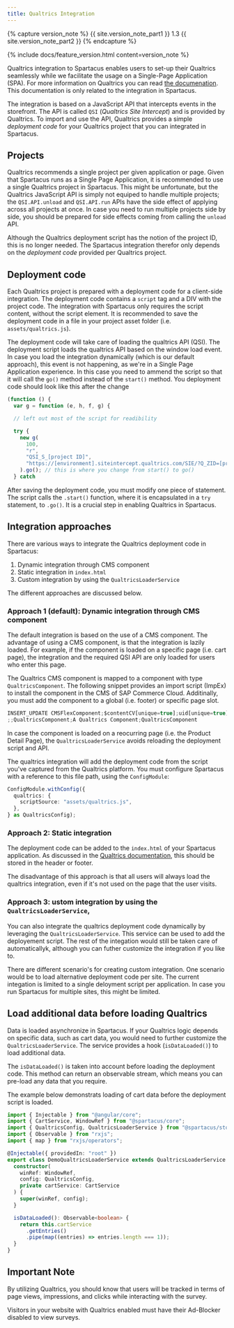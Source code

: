 ```yaml
---
title: Qualtrics Integration
---
```


{% capture version_note %}
{{ site.version_note_part1 }} 1.3 {{ site.version_note_part2 }}
{% endcapture %}

{% include docs/feature_version.html content=version_note %}

Qualtrics integration to Spartacus enables users to set-up their Qualtrics seamlessly while we facilitate the usage on a Single-Page Application (SPA). For more information on Qualtrics you can read [the documenation](https://www.qualtrics.com/support/website-app-feedback/getting-started-with-website-app-feedback/getting-started-with-website-feedback). This documentation is only related to the integration in Spartacus.

The integration is based on a JavaScript API that intercepts events in the storefront. The API is called `QSI` (_Qualtrics Site Intercept_) and is provided by Qualtrics. To import and use the API, Qualtrics provides a simple _deployment code_ for your Qualtrics project that you can integrated in Spartacus.

## Projects

Qualtrics recommends a single project per given application or page. Given that Spartacus runs as a Single Page Application, it is recommended to use a single Qualtrics project in Spartacus. This might be unfortunate, but the Qualtrics JavaScript API is simply not equiped to handle multiple projects; the `QSI.API.unload` and `QSI.API.run` APIs have the side effect of applying across all projects at once. In case you need to run multiple projects side by side, you should be prepared for side effects coming from calling the `unload` API.

Although the Qualtrics deployment script has the notion of the project ID, this is no longer needed. The Spartacus integration therefor only depends on the _deployment code_ provided per Qualtrics project.

## Deployment code

Each Qualtrics project is prepared with a deployment code for a client-side integration. The deployment code contains a `script` tag and a DIV with the project code. The integration with Spartacus only requires the script content, without the script element. It is recommended to save the deployment code in a file in your project asset folder (i.e. `assets/qualtrics.js`).

The deployment code will take care of loading the qualtrics API (QSI). The deployment script loads the qualtrics API based on the window load event. In case you load the integration dynamically (which is our default approach), this event is not happening, as we're in a Single Page Application experience. In this case you need to ammend the script so that it will call the `go()` method instead of the `start()` method. You deployment code should look like this after the change

```javascript
(function () {
  var g = function (e, h, f, g) {

  // left out most of the script for readibility

  try {
    new g(
      100,
      "r",
      "QSI_S_[project ID]",
      "https://[environment].siteintercept.qualtrics.com/SIE/?Q_ZID=[project ID]"
    ).go(); // this is where you change from start() to go()
  } catch
```

After saving the deployment code, you must modify one piece of statement. The script calls the `.start()` function, where it is encapsulated in a `try` statement, to `.go()`. It is a crucial step in enabling Qualtrics in Spartacus.

## Integration approaches

There are various ways to integrate the Qualtrics deployment code in Spartacus:

1. Dynamic integration through CMS component
2. Static integration in `index.html`
3. Custom integration by using the `QualtricsLoaderService`

The different approaches are discussed below.

### Approach 1 (default): Dynamic integration through CMS component

The default integration is based on the use of a CMS component. The advantage of using a CMS component, is that the integration is lazily loaded. For example, if the component is loaded on a specific page (i.e. cart page), the integration and the required QSI API are only loaded for users who enter this page.

The Qualtrics CMS component is mapped to a component with type `QualtricsComponent`. The following snippet provides an import script (ImpEx) to install the component in the CMS of SAP Commerce Cloud. Additinally, you must add the component to a global (i.e. footer) or specific page slot.

```ts
INSERT_UPDATE CMSFlexComponent;$contentCV[unique=true];uid[unique=true];name;flexType
;;QualtricsComponent;A Qualtrics Component;QualtricsComponent
```

In case the component is loaded on a reocurring page (i.e. the Product Detail Page), the `QualtricsLoaderService` avoids reloading the deployment script and API.

The qualtrics integration will add the deployment code from the script you've captured from the Qualtrics platform. You must configure Spartacus with a reference to this file path, using the `ConfigModule`:

```typescript
ConfigModule.withConfig({
  qualtrics: {
    scriptSource: "assets/qualtrics.js",
  },
} as QualtricsConfig);
```

### Approach 2: Static integration

The deployment code can be added to the `index.html` of your Spartacus application. As discussed in the [Qualtrics documentation](https://www.qualtrics.com/support/website-app-feedback/common-use-cases/single-page-application/), this should be stored in the header or footer.

The disadvantage of this approach is that all users will always load the qualtrics integration, even if it's not used on the page that the user visits.

### Approach 3: ustom integration by using the `QualtricsLoaderService`,

You can also integrate the qualtrics deployment code dynamically by leveraging the `QualtricsLoaderService`. This service can be used to add the deployement script. The rest of the integation would still be taken care of automaticallyk, although you can futher customize the integration if you like to.

There are different scenario's for creating custom integration. One scenario would be to load alternative deployment code per site. The current integation is limited to a single deloyment script per application. In case you run Spartacus for multiple sites, this might be limited.

## Load additional data before loading Qualtrics

Data is loaded asynchronize in Spartacus. If your Qualtrics logic depends on specific data, such as cart data, you would need to further customize the `QualtricsLoaderService`. The service provides a hook (`isDataLoaded()`) to load additional data.

The `isDataLoaded()` is taken into account before loading the deployment code. This method can return an observable stream, which means you can pre-load any data that you require.

The example below demonstrats loading of cart data before the deployment script is loaded.

```ts
import { Injectable } from "@angular/core";
import { CartService, WindowRef } from "@spartacus/core";
import { QualtricsConfig, QualtricsLoaderService } from "@spartacus/storefront";
import { Observable } from "rxjs";
import { map } from "rxjs/operators";

@Injectable({ providedIn: "root" })
export class DemoQualtricsLoaderService extends QualtricsLoaderService {
  constructor(
    winRef: WindowRef,
    config: QualtricsConfig,
    private cartService: CartService
  ) {
    super(winRef, config);
  }

  isDataLoaded(): Observable<boolean> {
    return this.cartService
      .getEntries()
      .pipe(map((entries) => entries.length === 1));
  }
}
```

## Important Note

By utilizing Qualtrics, you should know that users will be tracked in terms of page views, impressions, and clicks while interacting with the survey.

Visitors in your website with Qualtrics enabled must have their Ad-Blocker disabled to view surveys.
